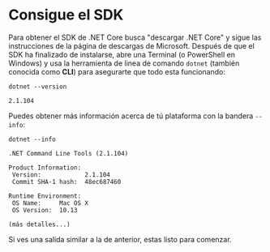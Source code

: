 # Consigue el SDK
Para obtener el SDK de .NET Core busca "descargar .NET Core" y sigue las instrucciones de la página de descargas de Microsoft. Después de que el SDK ha finalizado de instalarse, abre una Terminal (o PowerShell en Windows) y usa la herramienta de linea de comando `dotnet` (también conocida como **CLI**) para asegurarte que todo esta funcionando:

```text
dotnet --version

2.1.104
```

Puedes obtener más información acerca de tú plataforma con la bandera `--info`:

```text
dotnet --info

.NET Command Line Tools (2.1.104)

Product Information:
 Version:            2.1.104
 Commit SHA-1 hash:  48ec687460

Runtime Environment:
 OS Name:     Mac OS X
 OS Version:  10.13

(más detalles...)
```

Si ves una salida similar a la de anterior, estas listo para comenzar.
